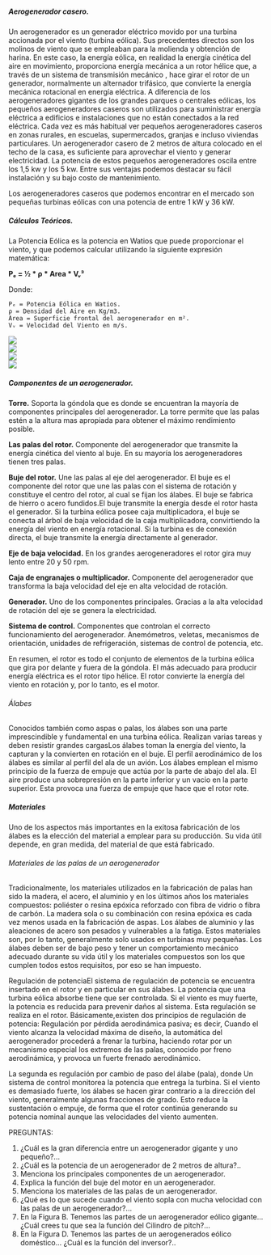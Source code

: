 ##### Aerogenerador casero.

Un aerogenerador es un generador eléctrico movido por una turbina accionada por el viento (turbina eólica). Sus precedentes directos son los molinos de viento que se empleaban para la molienda y obtención de harina. En este caso, la energía eólica, en realidad la energía cinética del aire en movimiento, proporciona energía mecánica a un rotor hélice que, a través de un sistema de transmisión mecánico , hace girar el rotor de un generador, normalmente un alternador trifásico, que convierte la energía mecánica rotacional en energía eléctrica.
A diferencia de los aerogeneradores gigantes de los grandes parques o centrales eólicas, los pequeños aerogeneradores caseros son utilizados para suministrar energía eléctrica a edificios e instalaciones que no están conectados a la red eléctrica. Cada vez es más habitual ver pequeños aerogeneradores caseros en zonas rurales, en escuelas, supermercados, granjas e incluso viviendas particulares.
Un aerogenerador casero de 2 metros de altura colocado en el techo de la casa, es suficiente para aprovechar el viento y generar electricidad. La potencia de estos pequeños aerogeneradores oscila entre los 1,5 kw y los 5 kw. Entre sus ventajas podemos destacar su fácil instalación y su bajo costo de mantenimiento.

Los aerogeneradores caseros que podemos encontrar en el mercado son pequeñas turbinas eólicas con una potencia de entre 1 kW y 36 kW.

##### Cálculos Teóricos.
La Potencia Eólica es la potencia en Watios que puede proporcionar el viento, y que podemos calcular utilizando la siguiente expresión matemática:

**Pₑ = ½ * ρ * Area * Vᵥ³**

Donde:

    Pₑ = Potencia Eólica en Watios.
    ρ = Densidad del Aire en Kg/m3.
    Área = Superficie frontal del aerogenerador en m².
    Vᵥ = Velocidad del Viento en m/s.


<div class="mdl-grid">
<div class="mdl-cell mdl-cell--6-col mdl-typography--text-center">
<img src='./content/4/M4.53/eolica.3.jpg'>
</div>
<div class="mdl-cell mdl-cell--6-col mdl-typography--text-center">
<img src='./content/4/M4.53/EOLICA.jpg'>
</div>
<div class="mdl-cell mdl-cell--6-col mdl-typography--text-center">
<img src='./content/4/M4.53/EOLICA.2.jpg'>
</div>
<div class="mdl-cell mdl-cell--6-col mdl-typography--text-center">
<img src='./content/4/M4.53/eolica.5.jpg'>
</div>
</div>

##### Componentes de un aerogenerador.   

**Torre.** Soporta la góndola que es donde se encuentran la mayoría de componentes principales del aerogenerador. La torre permite que las palas estén a la altura mas apropiada para obtener el máximo rendimiento posible.

**Las palas del rotor.** Componente del aerogenerador que transmite la energía cinética del viento al buje. En su mayoría los aerogeneradores tienen tres palas.

**Buje del rotor.** Une las palas al eje del aerogenerador. El buje es el componente del rotor que une las palas con el sistema de rotación y constituye el centro del rotor, al cual se fijan los álabes. El buje se fabrica de hierro o acero fundidos.El buje transmite la energía desde el rotor hasta el generador. Si la turbina eólica posee caja multiplicadora, el buje se conecta al árbol de baja velocidad de la caja multiplicadora, convirtiendo la energía del viento en energía rotacional. Si la turbina es de conexión directa, el buje transmite la energía directamente al generador.

**Eje de baja velocidad.** En los grandes aerogeneradores el rotor gira muy lento entre 20 y 50 rpm.

**Caja de engranajes o multiplicador.** Componente del aerogenerador que transforma la baja velocidad del eje en alta velocidad de rotación.

**Generador.** Uno de los componentes principales. Gracias a la alta velocidad de rotación del eje se genera la electricidad.

**Sistema de control.** Componentes que controlan el correcto funcionamiento del aerogenerador. Anemómetros, veletas, mecanismos de orientación, unidades de refrigeración, sistemas de control de potencia, etc.

En resumen, el rotor es todo el conjunto de elementos de la turbina eólica que gira por delante y fuera de la góndola. El más adecuado para producir energía eléctrica es el rotor tipo hélice. El rotor convierte la energía del viento en rotación y, por lo tanto, es el motor.

###### Álabes
Conocidos también como aspas o palas, los álabes son una parte imprescindible y fundamental en una turbina eólica. Realizan varias tareas y deben resistir grandes cargasLos álabes toman la energía del viento, la capturan y la convierten en rotación en el buje. El perfil aerodinámico de los álabes es similar al perfil del ala de un avión. Los álabes emplean el mismo principio de la fuerza de empuje que actúa por la parte de abajo del ala. El aire produce una sobrepresión en la parte inferior y un vacio en la parte superior. Esta provoca una fuerza de empuje que hace que el rotor rote.


##### Materiales
Uno de los aspectos más importantes en la exitosa fabricación de los álabes es la elección del material a emplear para su producción. Su vida útil depende, en gran medida, del material de que está fabricado.

###### Materiales de las palas de un aerogenerador   

Tradicionalmente, los materiales utilizados en la fabricación de palas han sido la madera, el acero, el aluminio y en los últimos años los materiales compuestos: poliéster o resina epóxica reforzado con fibra de vidrio o fibra de carbón. La madera sola o su combinación con resina epóxica es cada vez menos usada en la fabricación de aspas. Los álabes de aluminio y las aleaciones de acero son pesados y vulnerables a la fatiga. Estos materiales son, por lo tanto, generalmente solo usados en turbinas muy pequeñas. Los álabes deben ser de bajo peso y tener un comportamiento mecánico adecuado durante su vida útil y los materiales compuestos son los que cumplen todos estos requisitos, por eso se han impuesto.

Regulación de potenciaEl sistema de regulación de potencia se encuentra insertado en el rotor y en particular en sus álabes. La potencia que una turbina eólica absorbe tiene que ser controlada. Si el viento es muy fuerte, la potencia es reducida para prevenir daños al sistema. Esta regulación se realiza en el rotor. Básicamente,existen dos principios de regulación de potencia: Regulación por pérdida aerodinámica pasiva; es decir, Cuando el viento alcanza la velocidad máxima de diseño, la automática del aerogenerador procederá a frenar la turbina, haciendo rotar por un mecanismo especial los extremos de las palas, conocido por freno aerodinámica, y provoca un fuerte frenado aerodinámico.

La segunda es regulación por cambio de paso del álabe (pala), donde Un sistema de control monitorea la potencia que entrega la turbina. Si el viento es demasiado fuerte, los álabes se hacen girar contrario a la dirección del viento, generalmente algunas fracciones de grado. Esto reduce la sustentación o empuje, de forma que el rotor continúa generando su potencia nominal aunque las velocidades del viento aumenten.


PREGUNTAS:

1. ¿Cuál es la gran diferencia entre un aerogenerador gigante y uno pequeño?...
2. ¿Cuál es la potencia de un aerogenerador de 2 metros de altura?..
3. Menciona los principales componentes de un aerogenerador.
4. Explica la función del buje del motor en un aerogenerador.
5. Menciona los materiales de las palas de un aerogenerador.
6. ¿Qué es lo que sucede cuando el viento sopla con mucha velocidad con las palas de un aerogenerador?...
7. En la Figura B. Tenemos las partes de un aerogenerador eólico gigante... ¿Cuál crees tu que sea la función del Cilindro de pitch?...
8. En la Figura D. Tenemos las partes de un aerogenerados eólico doméstico... ¿Cuál es la función del inversor?..
